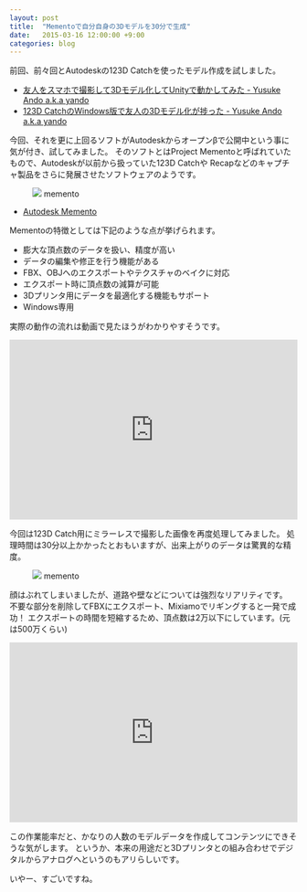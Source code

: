 ```yaml
---
layout: post
title:  "Mementoで自分自身の3Dモデルを30分で生成"
date:   2015-03-16 12:00:00 +9:00
categories: blog
---
```


前回、前々回とAutodeskの123D Catchを使ったモデル作成を試しました。

- [友人をスマホで撮影して3Dモデル化してUnityで動かしてみた - Yusuke Ando a.k.a yando](http://yandod.github.io/blog/2015/02/01/123d-blender-unity/)
- [123D CatchのWindows版で友人の3Dモデル化が捗った - Yusuke Ando a.k.a yando](http://yandod.github.io/blog/2015/03/15/123d-on-windows/)

今回、それを更に上回るソフトがAutodeskからオープンβで公開中という事に気が付き、試してみました。
そのソフトとはProject Mementoと呼ばれていたもので、Autodeskが以前から扱っていた123D Catchや
Recapなどのキャプチャ製品をさらに発展させたソフトウェアのようです。

<figure>
<img src="{{ site.url }}/images/memento-01.png"/>
<caption>memento</caption>
</figure>

- [Autodesk Memento](http://memento.autodesk.com/)

Mementoの特徴としては下記のような点が挙げられます。

- 膨大な頂点数のデータを扱い、精度が高い
- データの編集や修正を行う機能がある
- FBX、OBJへのエクスポートやテクスチャのベイクに対応
- エクスポート時に頂点数の減算が可能
- 3Dプリンタ用にデータを最適化する機能もサポート
- Windows専用

実際の動作の流れは動画で見たほうがわかりやすそうです。

<iframe style="width:100%; min-height:315px" src="https://www.youtube.com/embed/iPxZkSswVs0" frameborder="0" allowfullscreen></iframe>

今回は123D Catch用にミラーレスで撮影した画像を再度処理してみました。
処理時間は30分以上かかったとおもいますが、出来上がりのデータは驚異的な精度。

<figure>
<img src="{{ site.url }}/images/memento-02.png"/>
<caption>memento</caption>
</figure>

顔はぶれてしまいましたが、道路や壁などについては強烈なリアリティです。
不要な部分を削除してFBXにエクスポート、Mixiamoでリギングすると一発で成功！
エクスポートの時間を短縮するため、頂点数は2万以下にしています。(元は500万くらい)

<iframe style="width:100%; min-height:315px" src="https://www.youtube.com/embed/sgKo15B05SE" frameborder="0" allowfullscreen></iframe>

この作業能率だと、かなりの人数のモデルデータを作成してコンテンツにできそうな気がします。
というか、本来の用途だと3Dプリンタとの組み合わせでデジタルからアナログへというのもアリらしいです。

いやー、すごいですね。

